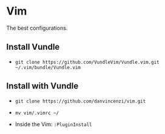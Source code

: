 # Vim

The best configurations.

## Install Vundle

- ``` git clone https://github.com/VundleVim/Vundle.vim.git ~/.vim/bundle/Vundle.vim ```

## Install with Vundle

- ``` git clone https://github.com/danvincenzi/vim.git ```

- ``` mv vim/.vimrc ~/ ```

- Inside the Vim: ``` :PluginInstall ```
